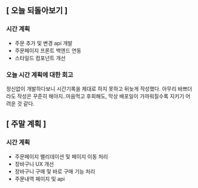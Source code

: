 ## [ 오늘 되돌아보기 ]

### 시간 계획

- 주문 추가 및 변경 api 개발
- 주문페이지 프론트 백엔드 연동
- 스타일드 컴포넌트 개선

### 오늘 시간 계획에 대한 회고

정신없이 개발하다보니 시간기록을 제대로 하지 못하고 뒤늦게 작성했다.
아무리 바쁘더라도 작성은 꾸준히 해야지..마음먹고 후회해도, 막상 배포일이 가까워질수록
지키기 어려운 것 같다.

## [ 주말 계획 ]

### 시간 계획

- 주문페이지 밸리데이션 및 페이지 이동 처리
- 장바구니 UX 개선
- 장바구니 구매 및 바로 구매 기능 처리
- 주문내역 페이지 및 api
